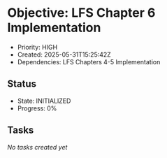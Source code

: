 # Objective: LFS Chapter 6 Implementation
- Priority: HIGH
- Created: 2025-05-31T15:25:42Z
- Dependencies: LFS Chapters 4-5 Implementation

## Status
- State: INITIALIZED
- Progress: 0%

## Tasks
*No tasks created yet*
